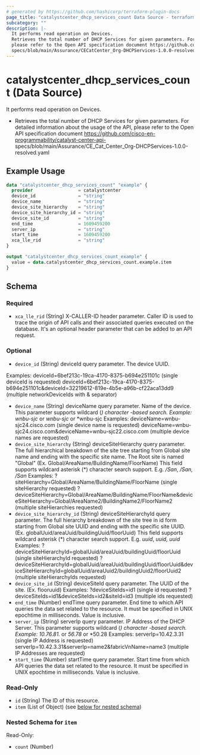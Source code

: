 ```yaml
---
# generated by https://github.com/hashicorp/terraform-plugin-docs
page_title: "catalystcenter_dhcp_services_count Data Source - terraform-provider-catalystcenter"
subcategory: ""
description: |-
  It performs read operation on Devices.
  Retrieves the total number of DHCP Services for given parameters. For detailed information about the usage of the API,
  please refer to the Open API specification document https://github.com/cisco-en-programmability/catalyst-center-api-
  specs/blob/main/Assurance/CECatCenter_Org-DHCPServices-1.0.0-resolved.yaml
---
```


# catalystcenter_dhcp_services_count (Data Source)

It performs read operation on Devices.

- Retrieves the total number of DHCP Services for given parameters. For detailed information about the usage of the API,
please refer to the Open API specification document https://github.com/cisco-en-programmability/catalyst-center-api-
specs/blob/main/Assurance/CE_Cat_Center_Org-DHCPServices-1.0.0-resolved.yaml

## Example Usage

```terraform
data "catalystcenter_dhcp_services_count" "example" {
  provider                 = catalystcenter
  device_id                = "string"
  device_name              = "string"
  device_site_hierarchy    = "string"
  device_site_hierarchy_id = "string"
  device_site_id           = "string"
  end_time                 = 1609459200
  server_ip                = "string"
  start_time               = 1609459200
  xca_lle_rid              = "string"
}

output "catalystcenter_dhcp_services_count_example" {
  value = data.catalystcenter_dhcp_services_count.example.item
}
```

<!-- schema generated by tfplugindocs -->
## Schema

### Required

- `xca_lle_rid` (String) X-CALLER-ID header parameter. Caller ID is used to trace the origin of API calls and their associated queries executed on the database. It's an optional header parameter that can be added to an API request.

### Optional

- `device_id` (String) deviceId query parameter. The device UUID.

 Examples:
 deviceId=6bef213c-19ca-4170-8375-b694e251101c (single deviceId is requested)
 deviceId=6bef213c-19ca-4170-8375-b694e251101c&deviceId=32219612-819e-4b5e-a96b-cf22aca13dd9 (multiple networkDeviceIds with & separator)
- `device_name` (String) deviceName query parameter. Name of the device. This parameter supports wildcard (*) character -based search. Example: wnbu-sjc* or *wnbu-sjc* or *wnbu-sjc Examples: deviceName=wnbu-sjc24.cisco.com (single device name is requested) deviceName=wnbu-sjc24.cisco.com&deviceName=wnbu-sjc22.cisco.com (multiple device names are requested)
- `device_site_hierarchy` (String) deviceSiteHierarchy query parameter. The full hierarchical breakdown of the site tree starting from Global site name and ending with the specific site name. The Root site is named "Global" (Ex. Global/AreaName/BuildingName/FloorName)
This field supports wildcard asterisk (*) character search support. E.g. */San*, */San, /San*
Examples:
?siteHierarchy=Global/AreaName/BuildingName/FloorName (single siteHierarchy requested)
?deviceSiteHierarchy=Global/AreaName/BuildingName/FloorName&deviceSiteHierarchy=Global/AreaName2/BuildingName2/FloorName2 (multiple siteHierarchies requested)
- `device_site_hierarchy_id` (String) deviceSiteHierarchyId query parameter. The full hierarchy breakdown of the site tree in id form starting from Global site UUID and ending with the specific site UUID. (Ex. globalUuid/areaUuid/buildingUuid/floorUuid)
This field supports wildcard asterisk (*) character search support. E.g. *uuid*, *uuid, uuid*
Examples:
?deviceSiteHierarchyId=globalUuid/areaUuid/buildingUuid/floorUuid (single siteHierarchyId requested)
?deviceSiteHierarchyId=globalUuid/areaUuid/buildingUuid/floorUuid&deviceSiteHierarchyId=globalUuid/areaUuid2/buildingUuid2/floorUuid2 (multiple siteHierarchyIds requested)
- `device_site_id` (String) deviceSiteId query parameter. The UUID of the site. (Ex. flooruuid)
Examples:
?deviceSiteIds=id1 (single id requested)
?deviceSiteIds=id1&deviceSiteIds=id2&siteId=id3 (multiple ids requested)
- `end_time` (Number) endTime query parameter. End time to which API queries the data set related to the resource. It must be specified in UNIX epochtime in milliseconds. Value is inclusive.
- `server_ip` (String) serverIp query parameter. IP Address of the DHCP Server. This parameter supports wildcard (*) character -based search. Example: 10.76.81.* or *56.78* or *50.28 Examples: serverIp=10.42.3.31 (single IP Address is requested) serverIp=10.42.3.31&serverIp=name2&fabricVnName=name3 (multiple IP Addresses are requested)
- `start_time` (Number) startTime query parameter. Start time from which API queries the data set related to the resource. It must be specified in UNIX epochtime in milliseconds. Value is inclusive.

### Read-Only

- `id` (String) The ID of this resource.
- `item` (List of Object) (see [below for nested schema](#nestedatt--item))

<a id="nestedatt--item"></a>
### Nested Schema for `item`

Read-Only:

- `count` (Number)
